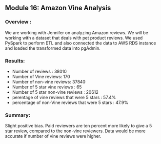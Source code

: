 ## Module 16: Amazon Vine Analysis

### Overview : 
We are working with Jennifer on analyzing Amazon reviews. We will be working with a dataset that deals with pet product reviews. We used PySpark to perform ETL and also connected the data to AWS RDS instance and loaded the transformed data into pgAdmin.

### Results: 
* Number of reviews : 38010
* Number of Vine reviews: 170
* Number of non-vine reviews: 37840
* Number of 5 star vine reviews : 65
* Number of 5 star non-vine reviews : 20612
* perentage of vine reviews that were 5 stars : 57.4%
* percentage of non-Vine reviews that were 5 stars : 47.9%

### Summary:
Slight positive bias. Paid reviewers are ten percent more likely to give a 5 star review, compared to the non-vine reviewers. Data would be more accurate if number of vine reviews were higher. 